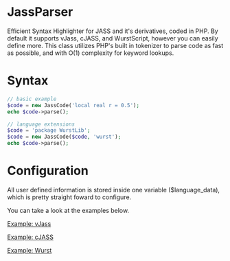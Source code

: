 JassParser
==========

Efficient Syntax Highlighter for JASS and it's derivatives, coded in PHP. By default it supports vJass, cJASS, and WurstScript, however you can easily define more. This class utilizes PHP's built in tokenizer to parse code as fast as possible, and with O(1) complexity for keyword lookups.

Syntax
==========

```php
// basic example
$code = new JassCode('local real r = 0.5');
echo $code->parse();

// language extensions
$code = 'package WurstLib';
$code = new JassCode($code, 'wurst');
echo $code->parse();
```

Configuration
==========

All user defined information is stored inside one variable ($language_data), which is pretty straight foward to configure. 

You can take a look at the examples below.

[Example: vJass](https://github.com/ashinnblunts/jassparser/blob/master/highlighter/languages/vjass.php)

[Example: cJASS](https://github.com/ashinnblunts/jassparser/blob/master/highlighter/languages/cjass.php)

[Example: Wurst](https://github.com/ashinnblunts/jassparser/blob/master/highlighter/languages/wurst.php)
